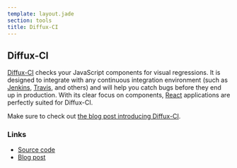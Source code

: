 ```yaml
---
template: layout.jade
section: tools
title: Diffux-CI
---
```


## Diffux-CI

[Diffux-CI](https://github.com/diffux/diffux_ci) checks your JavaScript
components for visual regressions. It is designed to integrate with any
continuous integration environment (such as [Jenkins](https://jenkins-ci.org/),
[Travis](https://travis-ci.org/), and others) and will help you catch bugs
before they end up in production. With its clear focus on components,
[React](https://facebook.github.io/react/) applications are perfectly suited
for Diffux-CI.

Make sure to check out [the blog post introducing
Diffux-CI](https://medium.com/brigade-engineering/the-end-of-visual-regressions-b6b5c3d810f).

### Links

  * [Source code](https://github.com/diffux/diffux_ci)
  * [Blog post](https://medium.com/brigade-engineering/the-end-of-visual-regressions-b6b5c3d810f)
